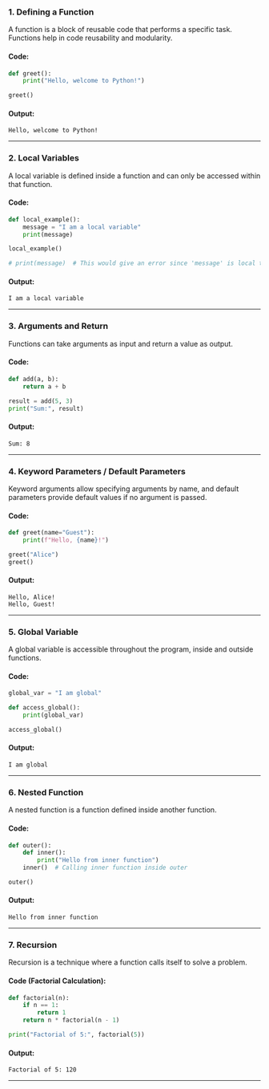 ### **1. Defining a Function**
A function is a block of reusable code that performs a specific task. Functions help in code reusability and modularity.

#### **Code:**
```python
def greet():
    print("Hello, welcome to Python!")

greet()
```

#### **Output:**
```
Hello, welcome to Python!
```

---

### **2. Local Variables**
A local variable is defined inside a function and can only be accessed within that function.

#### **Code:**
```python
def local_example():
    message = "I am a local variable"
    print(message)

local_example()

# print(message)  # This would give an error since 'message' is local to the function
```

#### **Output:**
```
I am a local variable
```

---

### **3. Arguments and Return**
Functions can take arguments as input and return a value as output.

#### **Code:**
```python
def add(a, b):
    return a + b

result = add(5, 3)
print("Sum:", result)
```

#### **Output:**
```
Sum: 8
```

---

### **4. Keyword Parameters / Default Parameters**
Keyword arguments allow specifying arguments by name, and default parameters provide default values if no argument is passed.

#### **Code:**
```python
def greet(name="Guest"):
    print(f"Hello, {name}!")

greet("Alice")
greet()
```

#### **Output:**
```
Hello, Alice!
Hello, Guest!
```

---

### **5. Global Variable**
A global variable is accessible throughout the program, inside and outside functions.

#### **Code:**
```python
global_var = "I am global"

def access_global():
    print(global_var)

access_global()
```

#### **Output:**
```
I am global
```

---

### **6. Nested Function**
A nested function is a function defined inside another function.

#### **Code:**
```python
def outer():
    def inner():
        print("Hello from inner function")
    inner()  # Calling inner function inside outer

outer()
```

#### **Output:**
```
Hello from inner function
```

---

### **7. Recursion**
Recursion is a technique where a function calls itself to solve a problem.

#### **Code (Factorial Calculation):**
```python
def factorial(n):
    if n == 1:
        return 1
    return n * factorial(n - 1)

print("Factorial of 5:", factorial(5))
```

#### **Output:**
```
Factorial of 5: 120
```

---
